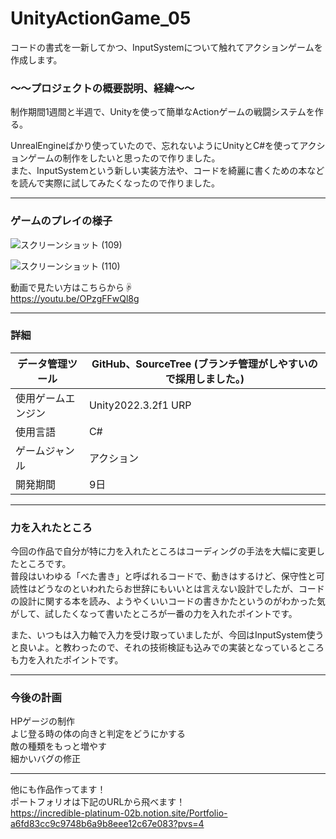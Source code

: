 # UnityActionGame_05  
コードの書式を一新してかつ、InputSystemについて触れてアクションゲームを作成します。  

### ～～プロジェクトの概要説明、経緯～～  
制作期間1週間と半週で、Unityを使って簡単なActionゲームの戦闘システムを作る。  

UnrealEngineばかり使っていたので、忘れないようにUnityとC#を使ってアクションゲームの制作をしたいと思ったので作りました。  
また、InputSystemという新しい実装方法や、コードを綺麗に書くための本などを読んで実際に試してみたくなったので作りました。
___
### ゲームのプレイの様子  
![スクリーンショット (109)](https://github.com/Ryosuke004682/UnityActionGame_05/assets/83821881/e5e41ab1-8784-4fe5-bd39-c5e5f4a2eb53)

![スクリーンショット (110)](https://github.com/Ryosuke004682/UnityActionGame_05/assets/83821881/03515109-c86d-4448-9aac-7fc6e80a062e)

動画で見たい方はこちらから☟  
https://youtu.be/OPzgFFwQl8g
___  
### 詳細  
| データ管理ツール | GitHub、SourceTree (ブランチ管理がしやすいので採用しました。)|
----|---- 
| 使用ゲームエンジン | Unity2022.3.2f1 URP |
| 使用言語 | C# |
|ゲームジャンル| アクション |
|開発期間|9日|　　
---
### 力を入れたところ  
今回の作品で自分が特に力を入れたところはコーディングの手法を大幅に変更したところです。  
普段はいわゆる「べた書き」と呼ばれるコードで、動きはするけど、保守性と可読性はどうなのといわれたらお世辞にもいいとは言えない設計でしたが、コードの設計に関する本を読み、ようやくいいコードの書きかたというのがわかった気がして、試したくなって書いたところが一番の力を入れたポイントです。  

また、いつもは入力軸で入力を受け取っていましたが、今回はInputSystem使うと良いよ。と教わったので、それの技術検証も込みでの実装となっているところも力を入れたポイントです。  

---
### 今後の計画
HPゲージの制作  
よじ登る時の体の向きと判定をどうにかする  
敵の種類をもっと増やす  
細かいバグの修正  

---  
他にも作品作ってます！  
ポートフォリオは下記のURLから飛べます！  
https://incredible-platinum-02b.notion.site/Portfolio-a6fd83cc9c9748b6a9b8eee12c67e083?pvs=4

